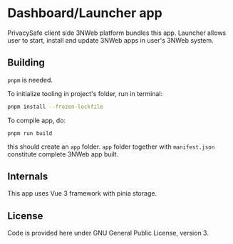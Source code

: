 # Dashboard/Launcher app

PrivacySafe client side 3NWeb platform bundles this app. Launcher allows user to start, install and update 3NWeb apps in user's 3NWeb system.


## Building

`pnpm` is needed.

To initialize tooling in project's folder, run in terminal:
```bash
pnpm install --frozen-lockfile
```

To compile app, do:
```
pnpm run build
```
this should create an `app` folder. `app` folder together with `manifest.json` constitute complete 3NWeb app built.


## Internals

This app uses Vue 3 framework  with pinia storage.


## License

Code is provided here under GNU General Public License, version 3.

